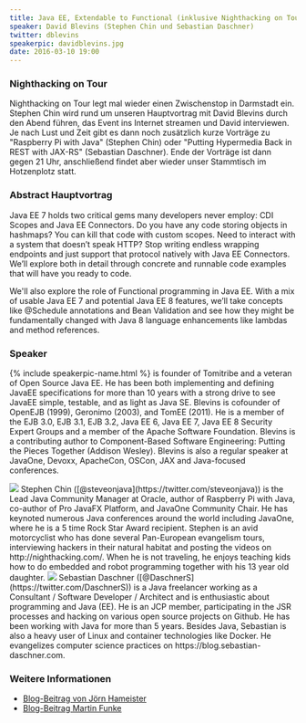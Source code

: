 ```yaml
---
title: Java EE, Extendable to Functional (inklusive Nighthacking on Tour)
speaker: David Blevins (Stephen Chin und Sebastian Daschner)
twitter: dblevins
speakerpic: davidblevins.jpg
date: 2016-03-10 19:00
---
```


### Nighthacking on Tour

Nighthacking on Tour legt mal wieder einen Zwischenstop in Darmstadt ein. Stephen Chin wird rund um unseren Hauptvortrag mit David Blevins durch den Abend führen, das Event ins Internet streamen und David interviewen. Je nach Lust und Zeit gibt es dann noch zusätzlich kurze Vorträge zu "Raspberry Pi with Java" (Stephen Chin) oder "Putting Hypermedia Back in REST with JAX-RS" (Sebastian Daschner). Ende der Vorträge ist dann gegen 21 Uhr, anschließend findet aber wieder unser Stammtisch im Hotzenplotz statt.

### Abstract Hauptvortrag

Java EE 7 holds two critical gems many developers never employ: CDI Scopes and Java EE Connectors. Do you have any code storing objects in hashmaps? You can kill that code with custom scopes. Need to interact with a system that doesn’t speak HTTP? Stop writing endless wrapping endpoints and just support that protocol natively with Java EE Connectors. We’ll explore both in detail through concrete and runnable code examples that will have you ready to code.

​We'll also explore the role of Functional programming in Java EE. With a mix of usable Java EE 7 and potential Java EE 8 features, we’ll take concepts like @Schedule annotations and Bean Validation and see how they might be fundamentally changed with Java 8 language enhancements like lambdas and method references.

### Speaker

{% include speakerpic-name.html %} is founder of Tomitribe and a veteran of Open Source Java EE. He has been both implementing and defining JavaEE specifications for more than 10 years with a strong drive to see JavaEE simple, testable, and as light as Java SE. Blevins is cofounder of OpenEJB (1999), Geronimo (2003), and TomEE (2011). He is a member of the EJB 3.0, EJB 3.1, EJB 3.2, Java EE 6, Java EE 7, Java EE 8 Security Expert Groups and a member of the Apache Software Foundation. Blevins is a contributing author to Component-Based Software Engineering: Putting the Pieces Together (Addison Wesley). Blevins is also a regular speaker at JavaOne, Devoxx, ApacheCon, OSCon, JAX and Java-focused conferences.

<img src="/images/speaker/stevenchin.jpg" class="speakerpic"/>
Stephen Chin ([@steveonjava](https://twitter.com/steveonjava)) is the Lead Java Community Manager at Oracle, author of Raspberry Pi with Java, co-author of Pro JavaFX Platform, and JavaOne Community Chair. He has keynoted numerous Java conferences around the world including JavaOne, where he is a 5 time Rock Star Award recipient. Stephen is an avid motorcyclist who has done several Pan-European evangelism tours, interviewing hackers in their natural habitat and posting the videos on http://nighthacking.com/. When he is not traveling, he enjoys teaching kids how to do embedded and robot programming together with his 13 year old daughter.

<img src="/images/speaker/sebastiandaschner.png" class="speakerpic"/>
Sebastian Daschner ([@DaschnerS](https://twitter.com/DaschnerS)) is a Java freelancer working as a Consultant / Software Developer / Architect and is enthusiastic about programming and Java (EE). He is an JCP member, participating in the JSR processes and hacking on various open source projects on Github. He has been working with Java for more than 5 years. Besides Java, Sebastian is also a heavy user of Linux and container technologies like Docker. He evangelizes computer science practices on https://blog.sebastian-daschner.com.

### Weitere Informationen
- [Blog-Beitrag von Jörn Hameister](http://www.hameister.org/Blog/?p=4799)
- [Blog-Beitrag Martin Funke](http://www.tomitribe.com/blog/2016/04/jug-da-meetup-not-only-a-lesson-in-java-technology)
